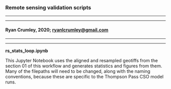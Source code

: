 ### Remote sensing validation scripts
---
---
#### Ryan Crumley, 2020; ryanlcrumley@gmail.com
---
---

**rs_stats_loop.ipynb**

This Jupyter Notebook uses the aligned and resampled geotiffs from the section 01 of this workflow and generates statistics and figures from them. Many of the filepaths will need to be changed, along with the naming conventions, because these are specific to the Thompson Pass CSO model runs.

